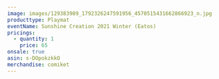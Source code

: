 ```yaml
---
image: images/129383989_1792326247591956_4570515431662866923_n.jpg
producttype: Playmat
eventName: Sunshine Creation 2021 Winter (Eatos)
pricings:
  - quantity: 1
    price: 65
onsale: true
asin: s-DOpokzkkO
merchandise: comiket
---
```

